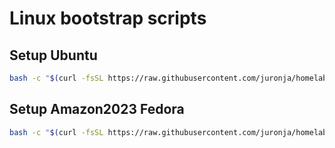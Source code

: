 # Linux bootstrap scripts

## Setup Ubuntu

```bash
bash -c "$(curl -fsSL https://raw.githubusercontent.com/juronja/homelab-configs/main/OS-Linux/scripts/ubuntuvm-bootstrap-proxmox.sh)"

```

## Setup Amazon2023 Fedora

```bash
bash -c "$(curl -fsSL https://raw.githubusercontent.com/juronja/homelab-configs/main/OS-Linux/scripts/amazon2023-fedora-bootstrap-script.sh)"

```